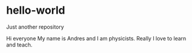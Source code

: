 # hello-world
Just another repository

Hi everyone
My name is Andres and I am physicists. Really I love to learn and teach. 
